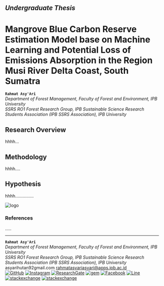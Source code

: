 ## _Undergraduate Thesis_

# Mangrove  Blue Carbon Reserve Estimation Model base on Machine Learning and Potential Loss of Emissions Absorption in the Region Musi River Delta Coast, South Sumatra
**`Rahmat Asy'Ari`**
<br /> _Department of Forest Management, Faculty of Forest and Environment, IPB University_
<br /> _SSRS RO1 Forest Research Group, IPB Sustainable Science Research Students Association (IPB SSRS Association), IPB University_


## Research Overview 
hhhh...

## Methodology 
hhhh....

## Hypothesis
hhhh...............

![logo](https://github.com/arihutan/Undergraduate-Thesis/blob/7a33b6f843070e0848ea94c86c86dba33806ffc9/BAHAN/Kerusakan%20MGV.png)

### References
.....
________________________________________________________________________________________________________________________________________________________
**`Rahmat Asy'Ari`**
<br /> _Department of Forest Management, Faculty of Forest and Environment, IPB University_
<br /> _SSRS RO1 Forest Research Group, IPB Sustainable Science Research Students Association (IPB SSRS Association), IPB University_
<br /> asyarihutan92gmail.com   rahmatasyariasyari@apps.ipb.ac.id
<br /> [![GitHub](https://img.shields.io/badge/GitHub-arihutan-darkgrey?style=flat&logo=github&logoColor=white)](https://github.com/arihutan/)   [![Instagram](https://img.shields.io/badge/Instagram-%23E4405F.svg?style=flat&logo=Instagram&logoColor=white)](https://instagram.com/asyari_sanggo/)   [![ResearchGate](https://img.shields.io/badge/ResearchGate-00CCBB?style=flat&logo=ResearchGate&logoColor=white)](https://www.researchgate.net/profile/Rahmat-Asyari)  [![gem](https://img.shields.io/badge/LinkedIn-0077B5?style=flat&logo=linkedin&logoColor=white)](https://www.linkedin.com/in/rahmat-asy-ari-21b59a1bb/)   [![Facebook](https://img.shields.io/badge/Facebook-%231877F2.svg?style=flat&logo=Facebook&logoColor=white)](https://www.facebook.com/rahmatasyari06) [![Line](https://img.shields.io/badge/Line-00C300?style=flat&logo=line&logoColor=white)](https://line.me/ti/p/QE4BR8qf53)   [![stackexchange](https://img.shields.io/badge/StackExchange-%23ffffff.svg?style=flat&logo=StackExchange&logoColor=blue)](https://meta.stackexchange.com/users/1358607/arihutan)   [![stackexchange](https://img.shields.io/badge/Stack_Overflow-FE7A16?style=flat&logo=stack-overflow&logoColor=white)](https://stackoverflow.com/users/19056344/arihutan) 


